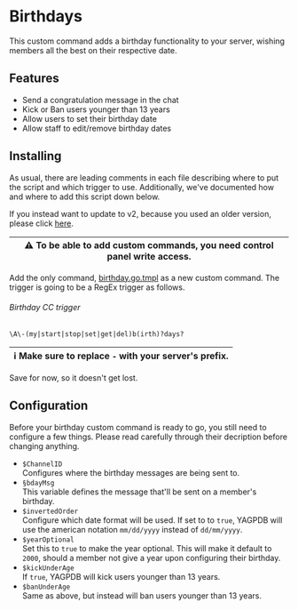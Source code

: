 # Birthdays
This custom command adds a birthday functionality to your server, wishing members all the best on their respective date.

## Features
* Send a congratulation message in the chat
* Kick or Ban users younger than 13 years
* Allow users to set their birthday date
* Allow staff to edit/remove birthday dates

## Installing
As usual, there are leading comments in each file describing where to put the script and which trigger to use. 
Additionally, we've documented how and where to add this script down below.

If you instead want to update to v2, because you used an older version, please click [here](#Updating).

| ⚠ To be able to add custom commands, you need control panel write access. |
| ---- |

Add the only command, [birthday.go.tmpl](birthday.go.tmpl) as a new custom command. The trigger is going to be a RegEx trigger as follows.

###### Birthday CC trigger
```
\A\-(my|start|stop|set|get|del)b(irth)?days?
```
| ℹ Make sure to replace `-` with your server's prefix. |
| ---- |

Save for now, so it doesn't get lost.

## Configuration
Before your birthday custom command is ready to go, you still need to configure a few things. Please read carefully through their decription before changing anything.

- `$ChannelID`<br>
    Configures where the birthday messages are being sent to.
- `§bdayMsg`<br>
    This variable defines the message that'll be sent on a member's birthday.
- `$invertedOrder`<br>
    Configure which date format will be used. If set to to `true`, YAGPDB will use the american notation `mm/dd/yyyy` instead of `dd/mm/yyyy`.
- `$yearOptional`<br>
    Set this to `true` to make the year optional. This will make it default to `2000`, should a member not give a year upon configuring their birthday.
- `$kickUnderAge`<br>
    If `true`, YAGPDB will kick users younger than 13 years.
- `$banUnderAge`<br>
    Same as above, but instead will ban users younger than 13 years.


